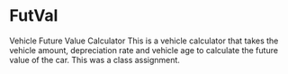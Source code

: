 # FutVal
Vehicle Future Value Calculator
This is a vehicle calculator that takes the vehicle amount, depreciation rate and vehicle age to calculate the future value of the car. This was a class assignment.
